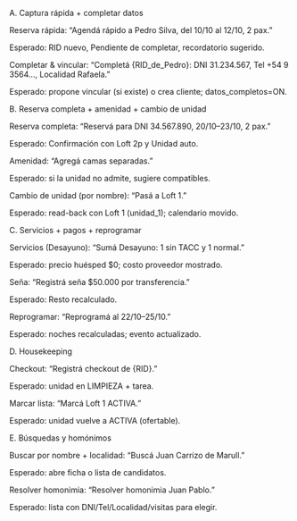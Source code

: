 A. Captura rápida + completar datos

Reserva rápida:
“Agendá rápido a Pedro Silva, del 10/10 al 12/10, 2 pax.”

Esperado: RID nuevo, Pendiente de completar, recordatorio sugerido.

Completar & vincular:
“Completá {RID_de_Pedro}: DNI 31.234.567, Tel +54 9 3564…, Localidad Rafaela.”

Esperado: propone vincular (si existe) o crea cliente; datos_completos=ON.

B. Reserva completa + amenidad + cambio de unidad

Reserva completa:
“Reservá para DNI 34.567.890, 20/10–23/10, 2 pax.”

Esperado: Confirmación con Loft 2p y Unidad auto.

Amenidad:
“Agregá camas separadas.”

Esperado: si la unidad no admite, sugiere compatibles.

Cambio de unidad (por nombre):
“Pasá a Loft 1.”

Esperado: read-back con Loft 1 (unidad_1); calendario movido.

C. Servicios + pagos + reprogramar

Servicios (Desayuno):
“Sumá Desayuno: 1 sin TACC y 1 normal.”

Esperado: precio huésped $0; costo proveedor mostrado.

Seña:
“Registrá seña $50.000 por transferencia.”

Esperado: Resto recalculado.

Reprogramar:
“Reprogramá al 22/10–25/10.”

Esperado: noches recalculadas; evento actualizado.

D. Housekeeping

Checkout:
“Registrá checkout de {RID}.”

Esperado: unidad en LIMPIEZA + tarea.

Marcar lista:
“Marcá Loft 1 ACTIVA.”

Esperado: unidad vuelve a ACTIVA (ofertable).

E. Búsquedas y homónimos

Buscar por nombre + localidad:
“Buscá Juan Carrizo de Marull.”

Esperado: abre ficha o lista de candidatos.

Resolver homonimia:
“Resolver homonimia Juan Pablo.”

Esperado: lista con DNI/Tel/Localidad/visitas para elegir.
